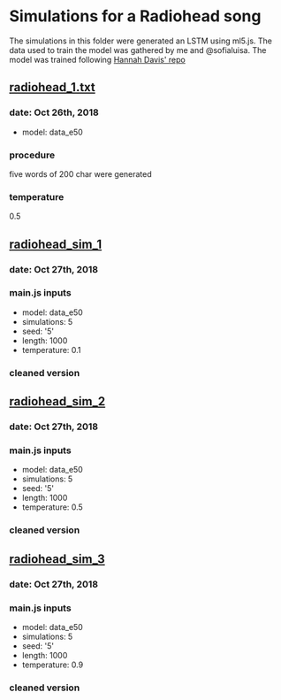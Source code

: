 # Simulations for a Radiohead song
The simulations in this folder were generated an LSTM using ml5.js.
The data used to train the model was gathered by me and @sofialuisa. The model was trained following [Hannah Davis' repo](https://github.com/handav/lstm_training_and_generation)

## [radiohead_1.txt](https://github.com/guillemontecinos/itp_fall_2018_generative_music/blob/master/week_6/simulations/radiohead_1.txt)
### date: Oct 26th, 2018
* model: data_e50
### procedure
five words of 200 char were generated
### temperature
0.5

## [radiohead_sim_1](https://github.com/guillemontecinos/itp_fall_2018_generative_music/blob/master/week_6/simulations/radiohead_sim_1.txt)
### date: Oct 27th, 2018
### main.js inputs
* model: data_e50
* simulations: 5
* seed: '5'
* length: 1000
* temperature: 0.1
### cleaned version

## [radiohead_sim_2](https://github.com/guillemontecinos/itp_fall_2018_generative_music/blob/master/week_6/simulations/radiohead_sim_2.txt)
### date: Oct 27th, 2018
### main.js inputs
* model: data_e50
* simulations: 5
* seed: '5'
* length: 1000
* temperature: 0.5
### cleaned version

## [radiohead_sim_3](https://github.com/guillemontecinos/itp_fall_2018_generative_music/blob/master/week_6/simulations/radiohead_sim_3.txt)
### date: Oct 27th, 2018
### main.js inputs
* model: data_e50
* simulations: 5
* seed: '5'
* length: 1000
* temperature: 0.9
### cleaned version
